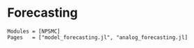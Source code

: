 # Forecasting

```@autodocs
Modules = [NPSMC]
Pages   = ["model_forecasting.jl", "analog_forecasting.jl]
```

